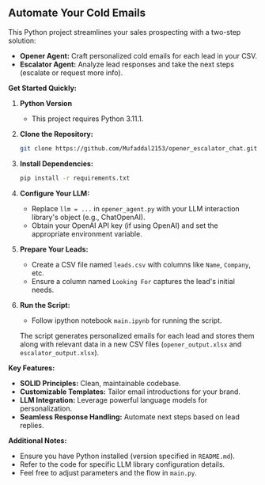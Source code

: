 ## Automate Your Cold Emails 

This Python project streamlines your sales prospecting with a two-step solution:

* **Opener Agent:** Craft personalized cold emails for each lead in your CSV.
* **Escalator Agent:** Analyze lead responses and take the next steps (escalate or request more info).

**Get Started Quickly:**

1. **Python Version**

   - This project requires Python 3.11.1.

2. **Clone the Repository:**

   ```bash
   git clone https://github.com/Mufaddal2153/opener_escalator_chat.git
   ```

3. **Install Dependencies:**

   ```bash
   pip install -r requirements.txt
   ```

4. **Configure Your LLM:**

   - Replace `llm = ...` in `opener_agent.py` with your LLM interaction library's object (e.g., ChatOpenAI).
   - Obtain your OpenAI API key (if using OpenAI) and set the appropriate environment variable.

5. **Prepare Your Leads:**

   - Create a CSV file named `leads.csv` with columns like `Name`, `Company`, etc.
   - Ensure a column named `Looking For` captures the lead's initial needs.

6. **Run the Script:**

   - Follow ipython notebook `main.ipynb` for running the script.

   The script generates personalized emails for each lead and stores them along with relevant data in a new CSV files (`opener_output.xlsx` and `escalator_output.xlsx`).

**Key Features:**

* **SOLID Principles:** Clean, maintainable codebase.
* **Customizable Templates:** Tailor email introductions for your brand.
* **LLM Integration:** Leverage powerful language models for personalization.
* **Seamless Response Handling:** Automate next steps based on lead replies.

**Additional Notes:**

* Ensure you have Python installed (version specified in `README.md`).
* Refer to the code for specific LLM library configuration details.
* Feel free to adjust parameters and the flow in `main.py`.